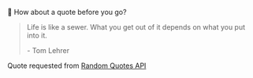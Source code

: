 📣 How about a quote before you go?

> Life is like a sewer. What you get out of it depends on what you put into it.
>
> <p>- Tom Lehrer</p>

Quote requested from [Random Quotes API](https://github.com/lukePeavey/quotable)
